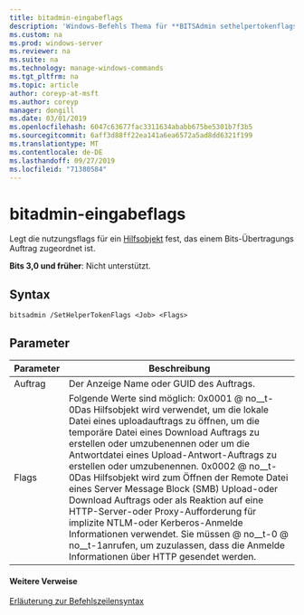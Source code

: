 ```yaml
---
title: bitadmin-eingabeflags
description: 'Windows-Befehls Thema für **BITSAdmin sethelpertokenflags** : legt die nutzungsflags für ein Hilfsobjekt fest, das einem Bits-Übertragungs Auftrag zugeordnet ist.'
ms.custom: na
ms.prod: windows-server
ms.reviewer: na
ms.suite: na
ms.technology: manage-windows-commands
ms.tgt_pltfrm: na
ms.topic: article
author: coreyp-at-msft
ms.author: coreyp
manager: dongill
ms.date: 03/01/2019
ms.openlocfilehash: 6047c63677fac3311634ababb675be5301b7f3b5
ms.sourcegitcommit: 6aff3d88ff22ea141a6ea6572a5ad8dd6321f199
ms.translationtype: MT
ms.contentlocale: de-DE
ms.lasthandoff: 09/27/2019
ms.locfileid: "71380584"
---
```

# <a name="bitsadmin-sethelpertokenflags"></a>bitadmin-eingabeflags

Legt die nutzungsflags für ein [Hilfsobjekt](/windows/desktop/bits/helper-tokens-for-bits-transfer-jobs) fest, das einem Bits-Übertragungs Auftrag zugeordnet ist.

**Bits 3,0 und früher**: Nicht unterstützt.

## <a name="syntax"></a>Syntax

```
bitsadmin /SetHelperTokenFlags <Job> <Flags>
```

## <a name="parameters"></a>Parameter

|Parameter|Beschreibung|
|---------|-----------|
|Auftrag|Der Anzeige Name oder GUID des Auftrags.|
|Flags|Folgende Werte sind möglich: 0x0001 @ no__t-0Das Hilfsobjekt wird verwendet, um die lokale Datei eines uploadauftrags zu öffnen, um die temporäre Datei eines Download Auftrags zu erstellen oder umzubenennen oder um die Antwortdatei eines Upload-Antwort-Auftrags zu erstellen oder umzubenennen. 0x0002 @ no__t-0Das Hilfsobjekt wird zum Öffnen der Remote Datei eines Server Message Block (SMB) Upload-oder Download Auftrags oder als Reaktion auf eine HTTP-Server-oder Proxy-Aufforderung für implizite NTLM-oder Kerberos-Anmelde Informationen verwendet. Sie müssen @ no__t-0 @ no__t-1anrufen, um zuzulassen, dass die Anmelde Informationen über HTTP gesendet werden.|

#### <a name="additional-references"></a>Weitere Verweise

[Erläuterung zur Befehlszeilensyntax](command-line-syntax-key.md)

